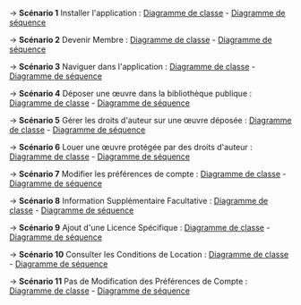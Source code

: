 ->  **Scénario 1** Installer l'application                          : [Diagramme de classe](sc1_c.jpg) - [Diagramme de séquence](sc1_sq.jpg)

->  **Scénario 2** Devenir Membre                                   : [Diagramme de classe](sc2_c.jpg) - [Diagramme de séquence](sc2_sq.jpg)

->  **Scénario 3** Naviguer dans l'application                      : [Diagramme de classe](sc3_c.jpg) - [Diagramme de séquence](sc3_sq.jpg)

->  **Scénario 4** Déposer une œuvre dans la bibliothèque publique  : [Diagramme de classe](sc4_c.jpg) - [Diagramme de séquence](sc4_sq.jpg)

->  **Scénario 5** Gérer les droits d'auteur sur une œuvre déposée  : [Diagramme de classe](sc5_c.jpg) - [Diagramme de séquence](sc5_sq.jpg)

->  **Scénario 6** Louer une œuvre protégée par des droits d'auteur : [Diagramme de classe](sc6_c.jpg) - [Diagramme de séquence](sc6_sq.jpg)

->  **Scénario 7** Modifier les préférences de compte               : [Diagramme de classe](sc7_c.jpg) - [Diagramme de séquence](sc7_sq.jpg)

->  **Scénario 8** Information Supplémentaire Facultative           : [Diagramme de classe](sc8_c.jpg) - [Diagramme de séquence](sc8_sq.png)

->  **Scénario 9** Ajout d'une Licence Spécifique                   : [Diagramme de classe](sc9_c.jpg) - [Diagramme de séquence](sc9_sq.jpg)

->  **Scénario 10** Consulter les Conditions de Location            : [Diagramme de classe](sc10_c.jpg) - [Diagramme de séquence](sc10_sq.jpg)

->  **Scénario 11** Pas de Modification des Préférences de Compte   : [Diagramme de classe](sc11_c.jpg) - [Diagramme de séquence](sc11_sq.jpg)
